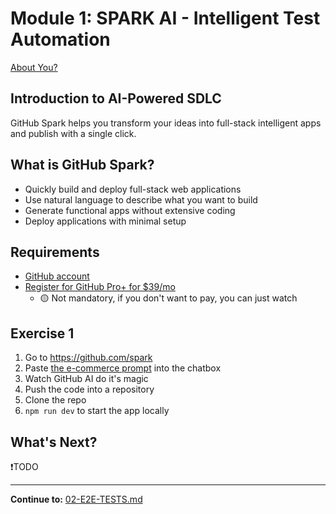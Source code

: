 # Module 1: SPARK AI - Intelligent Test Automation

[About You?](https://www.menti.com/al2kjmdkno3a)

## Introduction to AI-Powered SDLC

GitHub Spark helps you transform your ideas into full-stack intelligent apps and publish with a single click.

## What is GitHub Spark?

- Quickly build and deploy full-stack web applications
- Use natural language to describe what you want to build
- Generate functional apps without extensive coding
- Deploy applications with minimal setup

## Requirements

- [GitHub account](https://github.com/)
- [Register for GitHub Pro+ for $39/mo](https://bit.ly/gh-spark-reg)
  - 🟡 Not mandatory, if you don't want to pay, you can just watch

## Exercise 1

1. Go to https://github.com/spark
2. Paste [the e-commerce prompt](workshop/2025-august/assets/ai-prompts/create-web-app.md) into the chatbox
3. Watch GitHub AI do it's magic
4. Push the code into a repository
5. Clone the repo
6. `npm run dev` to start the app locally

## What's Next?

❗TODO

---

**Continue to:** [02-E2E-TESTS.md](./02-E2E-TESTS.md)

